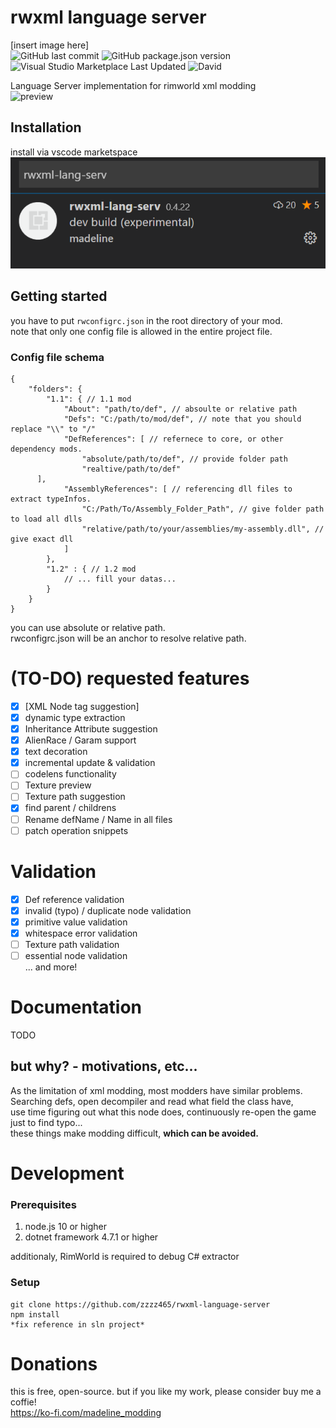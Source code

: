 # rwxml language server

[insert image here]  
![GitHub last commit](https://img.shields.io/github/last-commit/zzzz465/rwxml-language-server)
![GitHub package.json version](https://img.shields.io/github/package-json/v/zzzz465/rwxml-language-server?color=blue)
![Visual Studio Marketplace Last Updated](https://img.shields.io/visual-studio-marketplace/last-updated/madeline.rwxml-lang-serv)
![David](https://img.shields.io/david/zzzz465/rwxml-language-server)

Language Server implementation for rimworld xml modding  
![preview](./Images/readme_title.gif)

## Installation
install via vscode marketspace
![download](./Images/download.png)

## Getting started

you have to put `rwconfigrc.json` in the root directory of your mod.  
note that only one config file is allowed in the entire project file.

### Config file schema
```json5
{
	"folders": {
		"1.1": { // 1.1 mod
			"About": "path/to/def", // absoulte or relative path
			"Defs": "C:/path/to/mod/def", // note that you should replace "\\" to "/"
			"DefReferences": [ // refernece to core, or other dependency mods.
				"absolute/path/to/def", // provide folder path
				"realtive/path/to/def"
      ],
			"AssemblyReferences": [ // referencing dll files to extract typeInfos.
				"C:/Path/To/Assembly_Folder_Path", // give folder path to load all dlls
				"relative/path/to/your/assemblies/my-assembly.dll", // give exact dll
			]
		},
		"1.2" : { // 1.2 mod
			// ... fill your datas...
		}
	}
}
```

you can use absolute or relative path.  
rwconfigrc.json will be an anchor to resolve relative path.

# (TO-DO) requested features
- [x] [XML Node tag suggestion]
- [x] dynamic type extraction
- [x] Inheritance Attribute suggestion
- [x] AlienRace / Garam support
- [x] text decoration
- [x] incremental update & validation
- [ ] codelens functionality
- [ ] Texture preview
- [ ] Texture path suggestion
- [x] find parent / childrens
- [ ] Rename defName / Name in all files
- [ ] patch operation snippets

# Validation

- [x] Def reference validation
- [x] invalid (typo) / duplicate node validation
- [x] primitive value validation
- [x] whitespace error validation
- [ ] Texture path validation
- [ ] essential node validation  
... and more!  

# Documentation

TODO

## but why? - motivations, etc...

As the limitation of xml modding, most modders have similar problems.  
Searching defs, open decompiler and read what field the class have,  
use time figuring out what this node does, continuously re-open the game just to find typo...  
these things make modding difficult, **which can be avoided.**


# Development
### Prerequisites
1. node.js 10 or higher
2. dotnet framework 4.7.1 or higher

additionaly, RimWorld is required to debug C# extractor

### Setup
```
git clone https://github.com/zzzz465/rwxml-language-server
npm install
*fix reference in sln project*
```

# Donations
this is free, open-source. but if you like my work, please consider buy me a coffie!  
https://ko-fi.com/madeline_modding  
